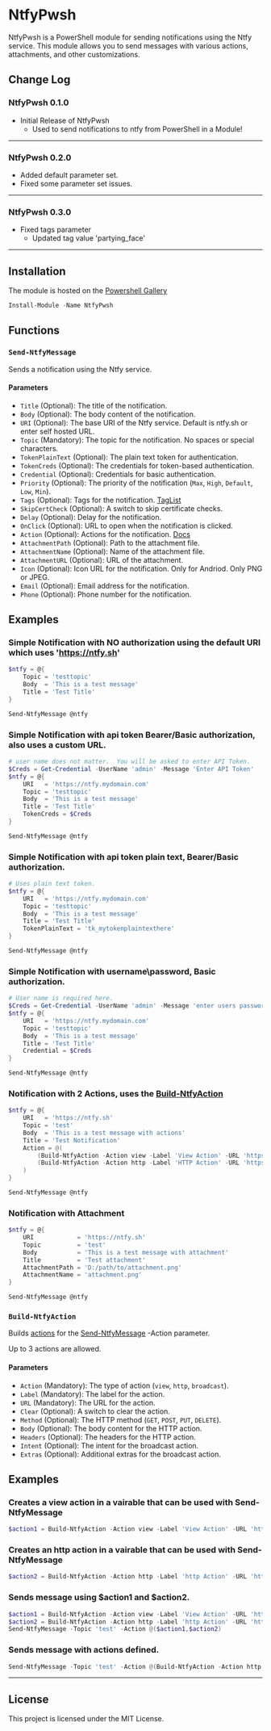 # NtfyPwsh

NtfyPwsh is a PowerShell module for sending notifications using the Ntfy service. This module allows you to send messages with various actions, attachments, and other customizations.

## Change Log

### NtfyPwsh 0.1.0
* Initial Release of NtfyPwsh
  * Used to send notifications to ntfy from PowerShell in a Module!
---
### NtfyPwsh 0.2.0
* Added default parameter set.
* Fixed some parameter set issues.
---
### NtfyPwsh 0.3.0
* Fixed tags parameter
  * Updated tag value 'partying_face'
---

## Installation

The module is hosted on the [Powershell Gallery](https://www.powershellgallery.com/packages/NtfyPwsh)

```powershell
Install-Module -Name NtfyPwsh
```

## Functions

### `Send-NtfyMessage`

Sends a notification using the Ntfy service.

#### Parameters

- `Title` (Optional): The title of the notification.
- `Body` (Optional): The body content of the notification.
- `URI` (Optional): The base URI of the Ntfy service.  Default is ntfy.sh or enter self hosted URL.
- `Topic` (Mandatory): The topic for the notification.  No spaces or special characters.
- `TokenPlainText` (Optional): The plain text token for authentication.
- `TokenCreds` (Optional): The credentials for token-based authentication.
- `Credential` (Optional): Credentials for basic authentication.
- `Priority` (Optional): The priority of the notification (`Max`, `High`, `Default`, `Low`, `Min`).
- `Tags` (Optional): Tags for the notification.  [TagList](https://docs.ntfy.sh/publish/?h=topic#tags-emojis)
- `SkipCertCheck` (Optional): A switch to skip certificate checks.
- `Delay` (Optional): Delay for the notification.
- `OnClick` (Optional): URL to open when the notification is clicked.
- `Action` (Optional): Actions for the notification. [Docs](https://docs.ntfy.sh/publish/?h=topic#action-buttons)
- `AttachmentPath` (Optional): Path to the attachment file.
- `AttachmentName` (Optional): Name of the attachment file.
- `AttachmentURL` (Optional): URL of the attachment.
- `Icon` (Optional): Icon URL for the notification.  Only for Andriod.  Only PNG or JPEG.
- `Email` (Optional): Email address for the notification.
- `Phone` (Optional): Phone number for the notification.


## Examples

### Simple Notification with NO authorization using the default URI which uses 'https://ntfy.sh'

```powershell
$ntfy = @{
    Topic = 'testtopic'
    Body  = 'This is a test message'
    Title = 'Test Title'
}

Send-NtfyMessage @ntfy
```

### Simple Notification with api token Bearer/Basic authorization, also uses a custom URL.

```powershell
# user name does not matter.  You will be asked to enter API Token.
$Creds = Get-Credential -UserName 'admin' -Message 'Enter API Token'
$ntfy = @{
    URI   = 'https://ntfy.mydomain.com'
    Topic = 'testtopic'
    Body  = 'This is a test message'
    Title = 'Test Title'
    TokenCreds = $Creds
}

Send-NtfyMessage @ntfy
```

### Simple Notification with api token plain text, Bearer/Basic authorization.

```powershell
# Uses plain text token.
$ntfy = @{
    URI   = 'https://ntfy.mydomain.com'
    Topic = 'testtopic'
    Body  = 'This is a test message'
    Title = 'Test Title'
    TokenPlainText = 'tk_mytokenplaintexthere'
}

Send-NtfyMessage @ntfy
```

### Simple Notification with username\password, Basic authorization.

```powershell
# User name is required here.
$Creds = Get-Credential -UserName 'admin' -Message 'enter users password'
$ntfy = @{
    URI   = 'https://ntfy.mydomain.com'
    Topic = 'testtopic'
    Body  = 'This is a test message'
    Title = 'Test Title'
    Credential = $Creds
}

Send-NtfyMessage @ntfy
```

### Notification with 2 Actions, uses the [Build-NtfyAction](#build-ntfyaction)

```powershell
$ntfy = @{
    URI   = 'https://ntfy.sh'
    Topic = 'test'
    Body  = 'This is a test message with actions'
    Title = 'Test Notification'
    Action = @(
        (Build-NtfyAction -Action view -Label 'View Action' -URL 'https://ntfy.sh/test')
        (Build-NtfyAction -Action http -Label 'HTTP Action' -URL 'https://ntfy.sh/test' -Method POST -Body 'Ntfy action click sent this message')
    )
}

Send-NtfyMessage @ntfy
```

### Notification with Attachment

```powershell
$ntfy = @{
    URI            = 'https://ntfy.sh'
    Topic          = 'test'
    Body           = 'This is a test message with attachment'
    Title          = 'Test attachment'
    AttachmentPath = 'D:/path/to/attachment.png'
    AttachmentName = 'attachment.png'
}

Send-NtfyMessage @ntfy
```

### `Build-NtfyAction`

Builds [actions](https://docs.ntfy.sh/publish/#action-buttons) for the [Send-NtfyMessage](#send-ntfymessage) -Action parameter.

Up to 3 actions are allowed.

#### Parameters

- `Action` (Mandatory): The type of action (`view`, `http`, `broadcast`).
- `Label` (Mandatory): The label for the action.
- `URL` (Mandatory): The URL for the action.
- `Clear` (Optional): A switch to clear the action.
- `Method` (Optional): The HTTP method (`GET`, `POST`, `PUT`, `DELETE`).
- `Body` (Optional): The body content for the HTTP action.
- `Headers` (Optional): The headers for the HTTP action.
- `Intent` (Optional): The intent for the broadcast action.
- `Extras` (Optional): Additional extras for the broadcast action.

## Examples

### Creates a view action in a vairable that can be used with Send-NtfyMessage

```powershell
$action1 = Build-NtfyAction -Action view -Label 'View Action' -URL 'https://ntfy.sh'
```

### Creates an http action in a vairable that can be used with Send-NtfyMessage

```powershell
$action2 = Build-NtfyAction -Action http -Label 'http Action' -URL 'https://ntfy.sh' -Body 'BodyPost'
```

### Sends message using $action1 and $action2.

```powershell
$action1 = Build-NtfyAction -Action view -Label 'View Action' -URL 'https://ntfy.sh'
$action2 = Build-NtfyAction -Action http -Label 'http Action' -URL 'https://ntfy.sh' -Body 'BodyPost'
Send-NtfyMessage -Topic 'test' -Action @($action1,$action2)
```

### Sends message with actions defined.

```powershell
Send-NtfyMessage -Topic 'test' -Action @(Build-NtfyAction -Action http -Label 'http Action' -URL 'https://ntfy.sh' -Body 'BodyPost',Build-NtfyAction -Action view -Label 'View Action' -URL 'https://ntfy.sh')
```
---

## License

This project is licensed under the MIT License.